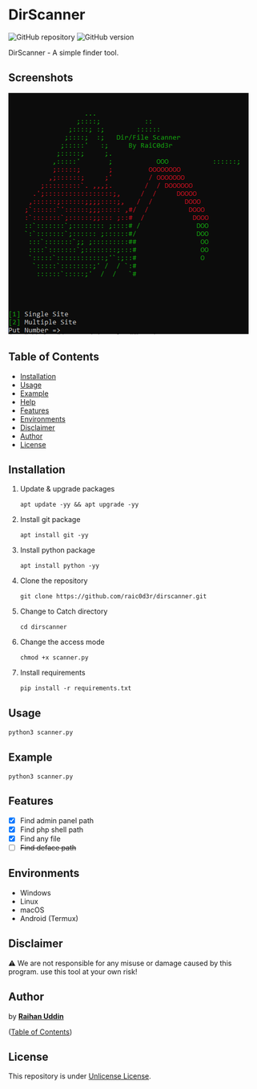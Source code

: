 # DirScanner

![GitHub repository](https://img.shields.io/badge/raic0d3r-DirScanner-blue?style=flat-square&logo=github)
![GitHub version](https://img.shields.io/badge/version-1.0-yellow?style=flat-square)

DirScanner - A simple finder tool.

## Screenshots

![Screenshot](https://raw.githubusercontent.com/raic0d3r/dirscanner/main/Screenshot_2.png?raw=true "Optional Title")

## Table of Contents

- [Installation](#installation)
- [Usage](#usage)
- [Example](#example)
- [Help](#help)
- [Features](#features)
- [Environments](#environments)
- [Disclaimer](#disclaimer)
- [Author](#author)
- [License](#license)

## Installation

1. Update & upgrade packages
    ```
    apt update -yy && apt upgrade -yy
    ```
    
2. Install git package
    ```
    apt install git -yy
    ```
    
3. Install python package
    ```
    apt install python -yy
    ```
    
4. Clone the repository
    ```
    git clone https://github.com/raic0d3r/dirscanner.git
    ```
5. Change to Catch directory
    ```
    cd dirscanner
    ```
    
6. Change the access mode
    ```
    chmod +x scanner.py
    ```
    
7. Install requirements
    ```
    pip install -r requirements.txt
    ```
    
## Usage

    python3 scanner.py
    
## Example

    python3 scanner.py

## Features

   - [x] Find admin panel path
   - [x] Find php shell path
   - [x] Find any file 
   - [ ] ~~Find deface path~~

## Environments

* Windows
* Linux
* macOS
* Android (Termux)

## Disclaimer

:warning: We are not responsible for any misuse or damage caused by this program. use this tool at your own risk!

## Author

by [**Raihan Uddin**](https://t.me/raic0d3r)

([Table of Contents](#table-of-contents))

## License

This repository is under [Unlicense License](https://github.com/raic0d3r/dirscanner/blob/main/LICENSE).
